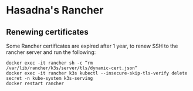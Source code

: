 # Hasadna's Rancher

## Renewing certificates

Some Rancher certificates are expired after 1 year, to renew SSH to the rancher server and run the following:

```
docker exec -it rancher sh -c “rm /var/lib/rancher/k3s/server/tls/dynamic-cert.json”
docker exec -it rancher k3s kubectl --insecure-skip-tls-verify delete secret -n kube-system k3s-serving
docker restart rancher
```
